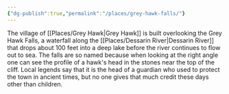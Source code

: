 ```yaml
---
{"dg-publish":true,"permalink":"/places/grey-hawk-falls/"}
---
```


The village of [[Places/Grey Hawk\|Grey Hawk]] is built overlooking the Grey Hawk Falls, a waterfall along the [[Places/Dessarin River\|Dessarin River]] that drops about 100 feet into a deep lake before the river continues to flow out to sea.  The falls are so named because when looking at the right angle one can see the profile of a hawk's head in the stones near the top of the cliff.  Local legends say that it is the head of a guardian who used to protect the town in ancient times, but no one gives that much credit these days other than children.  